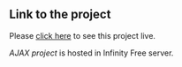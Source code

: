 ## Link to the project

Please [click here](http://foc-dwes.epizy.com/dwes/08/src/cliente.php) to see this project live.

*AJAX project* is hosted in Infinity Free server.

